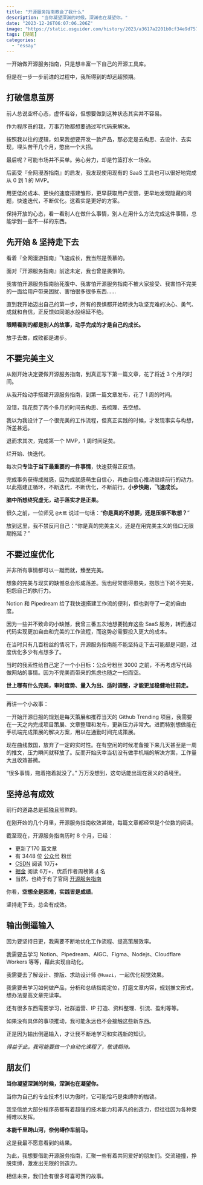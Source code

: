 ```yaml
---
title: "开源服务指南教会了我什么"
description: "当你凝望深渊的时候，深渊也在凝望你。"
date: "2023-12-26T06:07:06.206Z"
image: "https://static.osguider.com/history/2023/a3617a2201b0cf34e9d75700ac629659.jpg"
tags: [随笔]
categories:
  - "essay"
---
```


一开始做开源服务指南，只是想丰富一下自己的开源工具库。

但是在一步一步前进的过程中，我所得到的却远超预期。

## 打破信息茧房

前人总说空杯心态，虚怀若谷，但想要做到这种状态其实并不容易。

作为程序员的我，万事万物都想要通过写代码来解决。

按照我以往的逻辑，如果我想要开发一款产品，那必定是去构思、去设计、去实现，埋头苦干几个月，憋出一个大招。

最后呢？可能市场并不买单。劳心劳力，却是竹篮打水一场空。

后面受『全网漫游指南』的启发，我发现使用现有的 SaaS 工具也可以很好地完成从 0 到 1 的 MVP。

用更低的成本、更快的速度搭建雏形，更早获取用户反馈，更早地发现隐藏的问题，快速迭代，不断优化。这着实是更好的方案。

保持开放的心态，看一看别人在做什么事情，别人在用什么方法完成这件事情，总能学到一些不一样的东西。

## 先开始 & 坚持走下去

看着『全网漫游指南』飞速成长，我当然是羡慕的。

面对『开源服务指南』前途未定，我也曾是畏惧的。

我害怕开源服务指南胎死腹中、我害怕开源服务指南不被大家接受、我害怕不完美的一面给用户带来困扰、害怕很多很多东西......

直到我开始迈出自己的第一步，所有的畏惧都开始转换为攻坚克难的决心、勇气、成就和自信，正反馈如同潮水般绵延不绝。

**眼睛看到的都是别人的故事，动手完成的才是自己的成长。**

放手去做，成败都是进步。

## 不要完美主义

从刚开始决定要做开源服务指南，到真正写下第一篇文章，花了将近 3 个月的时间。

从我开始动手搭建开源服务指南，到第一篇文章发布，花了 1 周的时间。

没错，我花费了两个多月的时间去构思、去梳理、去空想。

我以为我设计了一个很完美的工作流程，但真正实践的时候，才发现事实与构想，所差甚远。

退而求其次，完成第一个 MVP，1 周时间足矣。

烂开始、快迭代。

每次只**专注于当下最重要的一件事情**，快速获得正反馈。

完成事务获得成就感，因为成就感萌生自信心，再由自信心推动继续前行的动力。以此搭建正循环，不断迭代，不断优化，不断前行。**小步快跑，飞速成长。**

**脑中所想终究虚无，动手落实才是正果。**

很久之前，一位师兄 `@大蕉` 说过一句话：“**你是真的不想要，还是压根不敢想？**”

放到这里，我不禁反问自己：“你是真的完美主义，还是在用完美主义的借口无限期拖延？”

## 不要过度优化

并非所有事情都可以一蹴而就，臻至完美。

想象的完美与现实的缺憾总会形成落差。我也经常患得患失，抱怨当下的不完美，抱怨自己的执行力。

Notion 和 Pipedream 给了我快速搭建工作流的便利，但也剥夺了一定的自由度。

因为一些并不致命的小缺憾，我曾三番五次地想要抛弃这些 SaaS 服务，转而通过代码实现更加自由和完美的工作流程，而这势必需要投入更大的成本。

在当时只有几百粉丝的情况下，开源服务指南能不能坚持走下去可能都是问题，过度优化多少有点想多了。

当时的我索性给自己定了一个小目标：公众号粉丝 3000 之前，不再考虑写代码做网站的事情。因为不完美而带来的焦虑也随之一扫而空。

**世上哪有什么完美，审时度势、量入为出、适时调整，才能更加稳健地往前走。**

---

再讲一个小故事：

一开始开源日报的规划是每天策展和推荐当天的 Github Trending 项目，我需要在一天之内完成项目策展、文章整理和发布，更新压力非常大。进而特别想做能在手机端完成策展的解决方案，用以在通勤时间完成策展。

现在曲线救国，放弃了一定的实时性。在有空闲的时候准备接下来几天甚至是一周的推文，压力瞬间就释放了。反而开始庆幸当初没有做手机端的解决方案，工作量大且收效甚微。

“很多事情，拖着拖着就没了。” 万万没想到，这句话能出现在褒义的语境里。

## 坚持总有成效

前行的道路总是孤独且煎熬的。

在刚开始的几个月里，开源服务指南收效甚微，每篇文章都经常是个位数的阅读。

截至现在，开源服务指南历时 8 个月，已经：

- 更新了170 篇文章
- 有 3448 位 [公众号](https://mp.weixin.qq.com/mp/appmsgalbum?__biz=Mzg2NTk2OTM2OA==&action=getalbum&album_id=3076744176081600515#wechat_redirect) 粉丝
- [CSDN](https://blog.csdn.net/osguider) 阅读 10万+
- [掘金](https://juejin.cn/user/2623892048592072) 阅读 6万+，优质作者周榜第 [4](https://juejin.cn/hot/authors/6809637776263217160/1) 名
- 当然，也终于有了官网 [开源服务指南](https://osguider.com)

你看，**空想全是困难，实践皆是成绩**。

坚持走下去，总会有成效。

## 输出倒逼输入

因为要坚持日更，我需要不断地优化工作流程、提高策展效率。

我需要去学习 Notion、Pipedream、AIGC、Figma、Nodejs、Cloudflare Workers 等等，藉此实现自动化。

我需要去了解设计、排版、求助设计师 `@Huazi`，一起优化视觉效果。

我需要去学习如何做产品，分析和总结指南定位，打磨文章内容，规划推文形式，想办法提高文章完读率。

还有很多东西需要学习，社群运营、IP 打造、资料整理、引流、盈利等等。

如果没有具体的事项推动，我可能永远也不会接触这些新东西。

正是因为输出倒逼输入，才让我不断地学习和实践新的知识。

*得益于此，我可能要做一个自动化课程了，敬请期待。*

## 朋友们

**当你凝望深渊的时候，深渊也在凝望你。**

当你为自己的专业技术引以为傲时，它可能恰巧是束缚你的枷锁。

我坚信绝大部分程序员都有着超强的技术能力和非凡的创造力，但往往因为各种束缚难以发挥。

**本能千里跨山河，奈何缚作车前马。**

这是我最不愿意看到的结果。

为此，我想要借助开源服务指南，汇聚一些有着共同爱好的朋友们。交流碰撞，挣脱束缚，激发出无限的创造力。

相信未来，我们会有很多可喜可贺的故事。

<!-- ## 终章

最后，我把开源服务指南的心得体会做成了一个付费合集。

所感所悟会一直更新，不敢承诺永久，保底 30 篇吧。

1 元钱，交个朋友。 -->
